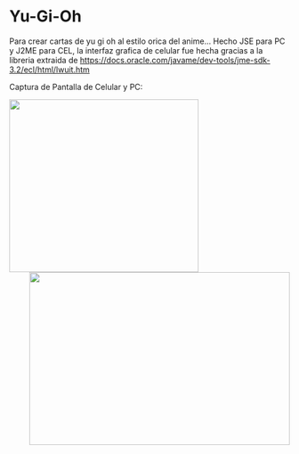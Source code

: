 # Yu-Gi-Oh
Para crear cartas de yu gi oh al estilo orica del anime... Hecho JSE para PC y J2ME para CEL, la interfaz grafica de celular fue hecha gracias a la libreria extraida de https://docs.oracle.com/javame/dev-tools/jme-sdk-3.2/ecl/html/lwuit.htm

Captura de Pantalla de Celular y PC:

<p align="center">
  <img align="left" width="340" height="310" src="https://raw.githubusercontent.com/RicardoValladares/Yu-Gi-Oh/master/ScreenShoot-PC.png">

<img align="right" width="468" height="310" src="https://raw.githubusercontent.com/RicardoValladares/Yu-Gi-Oh/master/ScreenShoot-CEL.png">
</p>





